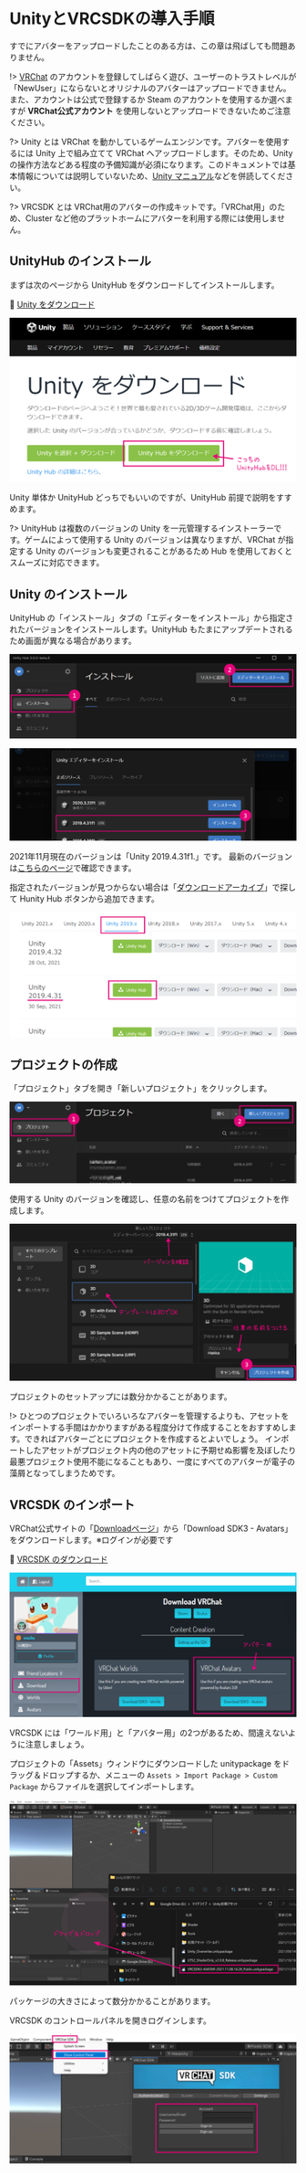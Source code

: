 # UnityとVRCSDKの導入手順

すでにアバターをアップロードしたことのある方は、この章は飛ばしても問題ありません。

!> [VRChat](https://hello.vrchat.com/) のアカウントを登録してしばらく遊び、ユーザーのトラストレベルが「NewUser」にならないとオリジナルのアバターはアップロードできません。また、アカウントは公式で登録するか Steam のアカウントを使用するか選べますが **VRChat公式アカウント** を使用しないとアップロードできないためご注意ください。

?> Unity とは VRChat を動かしているゲームエンジンです。アバターを使用するには Unity 上で組み立てて VRChat へアップロードします。そのため、Unity の操作方法などある程度の予備知識が必須になります。このドキュメントでは基本情報については説明していないため、[Unity マニュアル](https://docs.unity3d.com/ja/2019.4/Manual/UnityManual.html)などを併読してください。

?> VRCSDK とは VRChat用のアバターの作成キットです。「VRChat用」のため、Cluster など他のプラットホームにアバターを利用する際には使用しません。

## UnityHub のインストール

まずは次のページから UnityHub をダウンロードしてインストールします。

🍒 [Unity をダウンロード](https://unity3d.com/jp/get-unity/download)

![](images/vrcsdk/unityhub_download.png ':class=ss :size=700')

Unity 単体か UnityHub どっちでもいいのですが、UnityHub 前提で説明をすすめます。

?> UnityHub は複数のバージョンの Unity を一元管理するインストーラーです。ゲームによって使用する Unity のバージョンは異なりますが、VRChat が指定する Unity のバージョンも変更されることがあるため Hub を使用しておくとスムーズに対応できます。

## Unity のインストール

UnityHub の「インストール」タブの「エディターをインストール」から指定されたバージョンをインストールします。UnityHub もたまにアップデートされるため画面が異なる場合があります。

![](images/vrcsdk/unity01.png ':class=ss :size=800')

![](images/vrcsdk/unity02.png ':class=ss :size=800')

2021年11月現在のバージョンは「Unity 2019.4.31f1.」です。
最新のバージョンは[こちらのページ](https://docs.vrchat.com/docs/current-unity-version)で確認できます。

指定されたバージョンが見つからない場合は「[ダウンロードアーカイブ](https://unity3d.com/jp/get-unity/download/archive)」で探して Hunity Hub ボタンから追加できます。

![](images/vrcsdk/unityhub_download02.png ':class=ss :size=700')


## プロジェクトの作成

「プロジェクト」タブを開き「新しいプロジェクト」をクリックします。

![](images/vrcsdk/unity03.png ':class=ss :size=800')

使用する Unity のバージョンを確認し、任意の名前をつけてプロジェクトを作成します。

![](images/vrcsdk/unity04.png ':class=ss :size=800')

プロジェクトのセットアップには数分かかることがあります。

!> ひとつのプロジェクトでいろいろなアバターを管理するよりも、アセットをインポートする手間はかかりますがある程度分けて作成することをおすすめします。できればアバターごとにプロジェクトを作成するとよいでしょう。
インポートしたアセットがプロジェクト内の他のアセットに予期せぬ影響を及ぼしたり最悪プロジェクト使用不能になることもあり、一度にすべてのアバターが電子の藻屑となってしまうためです。

## VRCSDK のインポート <!-- {docsify-ignore-all} -->

VRChat公式サイトの「[Downloadページ](https://vrchat.com/home/download)」から「Download SDK3 - Avatars」をダウンロードします。※ログインが必要です

🍒 [VRCSDK のダウンロード](https://vrchat.com/home/download)

![](images/vrcsdk/vrchat_download.png ':class=ss :size=800')

VRCSDK には「ワールド用」と「アバター用」の2つがあるため、間違えないように注意しましょう。

プロジェクトの「Assets」ウィンドウにダウンロードした unitypackage をドラッグ＆ドロップするか、メニューの `Assets > Import Package > Custom Package` からファイルを選択してインポートします。

![](images/vrcsdk/unity05.png ':class=ss :size=800')

パッケージの大きさによって数分かかることがあります。

VRCSDK のコントロールパネルを開きログインします。

![](images/vrcsdk/unity06.png ':class=ss :size=800')
